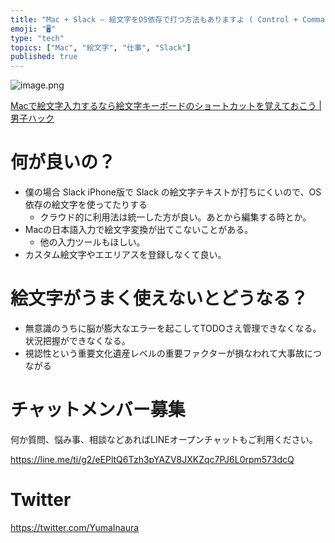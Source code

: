 ```yaml
---
title: "Mac + Slack – 絵文字をOS依存で打つ方法もありますよ ( Control + Commahd + Space )"
emoji: "🖥"
type: "tech"
topics: ["Mac", "絵文字", "仕事", "Slack"]
published: true
---
```



![image.png](https://qiita-image-store.s3.amazonaws.com/0/89618/ef4ff7bb-4e90-fe7f-6997-def146141cc4.png)

[Macで絵文字入力するなら絵文字キーボードのショートカットを覚えておこう | 男子ハック](https://www.danshihack.com/2016/05/21/junp/mac-keyboard-emoji.html)

# 何が良いの？

- 僕の場合 Slack iPhone版で Slack の絵文字テキストが打ちにくいので、OS依存の絵文字を使ってたりする
  - クラウド的に利用法は統一した方が良い。あとから編集する時とか。
- Macの日本語入力で絵文字変換が出てこないことがある。
  - 他の入力ツールもほしい。
- カスタム絵文字やエエリアスを登録しなくて良い。

# 絵文字がうまく使えないとどうなる？

- 無意識のうちに脳が膨大なエラーを起こしてTODOさえ管理できなくなる。状況把握ができなくなる。
- 視認性という重要文化遺産レベルの重要ファクターが損なわれて大事故につながる








<!-- Update From Qiita API -->

# チャットメンバー募集


何か質問、悩み事、相談などあればLINEオープンチャットもご利用ください。

https://line.me/ti/g2/eEPltQ6Tzh3pYAZV8JXKZqc7PJ6L0rpm573dcQ





# Twitter


https://twitter.com/YumaInaura


<!-- Update From Qiita API -->


